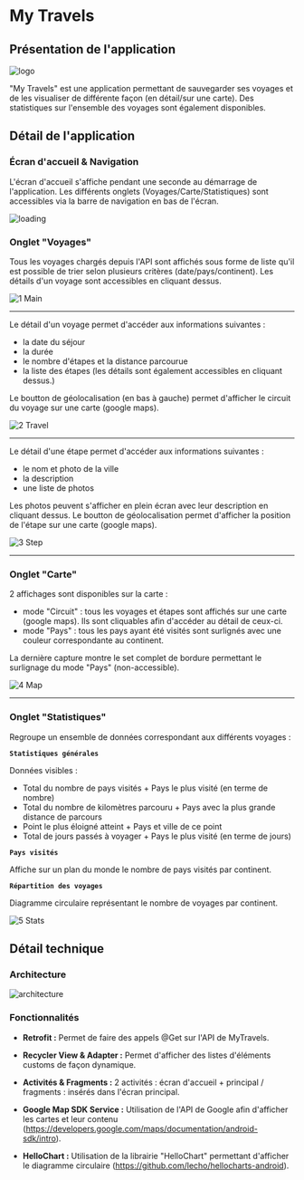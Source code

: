 # My Travels

## Présentation de l'application

![logo](https://user-images.githubusercontent.com/48760638/71228967-2e20a280-22e4-11ea-86f2-100448191758.png)

"My Travels" est une application permettant de sauvegarder ses voyages et de les visualiser de différente façon (en détail/sur une carte). Des statistiques sur l'ensemble des voyages sont également disponibles.

## Détail de l'application

### Écran d'accueil & Navigation

L'écran d'accueil s'affiche pendant une seconde au démarrage de l'application.
Les différents onglets (Voyages/Carte/Statistiques) sont accessibles via la barre de navigation en bas de l'écran.

![loading](https://user-images.githubusercontent.com/48760638/71295556-a5097a00-237c-11ea-911c-d4e3c2e9992c.png)

### Onglet "Voyages"

Tous les voyages chargés depuis l'API sont affichés sous forme de liste qu'il est possible de trier selon plusieurs critères (date/pays/continent). Les détails d'un voyage sont accessibles en cliquant dessus.

![1 Main](https://user-images.githubusercontent.com/48760638/71226372-e6961880-22db-11ea-9a3c-573a63513aa1.png)
***
Le détail d'un voyage permet d'accéder aux informations suivantes :
- la date du séjour
- la durée
- le nombre d'étapes et la distance parcourue
- la liste des étapes (les détails sont également accessibles en cliquant dessus.)

Le boutton de géolocalisation (en bas à gauche) permet d'afficher le circuit du voyage sur une carte (google maps).

![2 Travel](https://user-images.githubusercontent.com/48760638/71226373-e6961880-22db-11ea-82fe-0d5afb2b9bed.png)
***
Le détail d'une étape permet d'accéder aux informations suivantes :
- le nom et photo de la ville
- la description
- une liste de photos

Les photos peuvent s'afficher en plein écran avec leur description en cliquant dessus. Le boutton de géolocalisation permet d'afficher la position de l'étape sur une carte (google maps).

![3 Step](https://user-images.githubusercontent.com/48760638/71226374-e6961880-22db-11ea-9799-60164ef2eb55.png)
***

### Onglet "Carte"

2 affichages sont disponibles sur la carte :
- mode "Circuit" : tous les voyages et étapes sont affichés sur une carte (google maps). Ils sont cliquables afin d'accéder au détail de ceux-ci.
- mode "Pays" : tous les pays ayant été visités sont surlignés avec une couleur correspondante au continent.

La dernière capture montre le set complet de bordure permettant le surlignage du mode "Pays" (non-accessible).

![4 Map](https://user-images.githubusercontent.com/48760638/71226375-e6961880-22db-11ea-8a78-3d5abdbac1b9.png)
***

### Onglet "Statistiques"

Regroupe un ensemble de données correspondant aux différents voyages :

**`Statistiques générales`**

Données visibles :
- Total du nombre de pays visités + Pays le plus visité (en terme de nombre)
- Total du nombre de kilomètres parcouru + Pays avec la plus grande distance de parcours
- Point le plus éloigné atteint + Pays et ville de ce point
- Total de jours passés à voyager + Pays le plus visité (en terme de jours)

**`Pays visités`**

Affiche sur un plan du monde le nombre de pays visités par continent.

**`Répartition des voyages`**

Diagramme circulaire représentant le nombre de voyages par continent.

![5 Stats](https://user-images.githubusercontent.com/48760638/71226377-e6961880-22db-11ea-9d33-fae066bf82f3.png)

## Détail technique

### Architecture

![architecture](https://user-images.githubusercontent.com/48760638/71230900-b6567600-22eb-11ea-862c-81f9039ed136.png)

### Fonctionnalités

- **Retrofit :**
Permet de faire des appels @Get sur l'API de MyTravels.

- **Recycler View & Adapter :**
Permet d'afficher des listes d'éléments customs de façon dynamique.

- **Activités & Fragments :** 
2 activités : écran d'accueil + principal / fragments : insérés dans l'écran principal.

- **Google Map SDK Service :**
Utilisation de l'API de Google afin d'afficher les cartes et leur contenu (<https://developers.google.com/maps/documentation/android-sdk/intro>).

- **HelloChart :**
Utilisation de la librairie "HelloChart" permettant d'afficher le diagramme circulaire (<https://github.com/lecho/hellocharts-android>).
